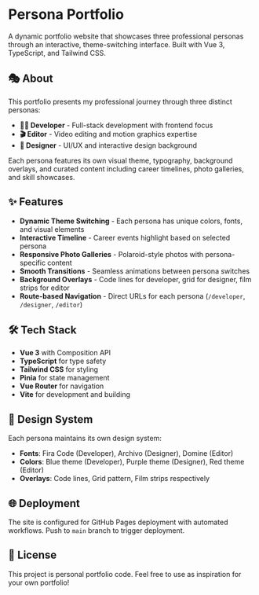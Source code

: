 # Persona Portfolio

A dynamic portfolio website that showcases three professional personas through an interactive, theme-switching interface. Built with Vue 3, TypeScript, and Tailwind CSS.

## 🎭 About

This portfolio presents my professional journey through three distinct personas:

- **👨‍💻 Developer** - Full-stack development with frontend focus
- **🎬 Editor** - Video editing and motion graphics expertise
- **🎨 Designer** - UI/UX and interactive design background

Each persona features its own visual theme, typography, background overlays, and curated content including career timelines, photo galleries, and skill showcases.

## ✨ Features

- **Dynamic Theme Switching** - Each persona has unique colors, fonts, and visual elements
- **Interactive Timeline** - Career events highlight based on selected persona
- **Responsive Photo Galleries** - Polaroid-style photos with persona-specific content
- **Smooth Transitions** - Seamless animations between persona switches
- **Background Overlays** - Code lines for developer, grid for designer, film strips for editor
- **Route-based Navigation** - Direct URLs for each persona (`/developer`, `/designer`, `/editor`)

## 🛠 Tech Stack

- **Vue 3** with Composition API
- **TypeScript** for type safety
- **Tailwind CSS** for styling
- **Pinia** for state management
- **Vue Router** for navigation
- **Vite** for development and building

## 🎨 Design System

Each persona maintains its own design system:

- **Fonts**: Fira Code (Developer), Archivo (Designer), Domine (Editor)
- **Colors**: Blue theme (Developer), Purple theme (Designer), Red theme (Editor)
- **Overlays**: Code lines, Grid pattern, Film strips respectively

## 🌐 Deployment

The site is configured for GitHub Pages deployment with automated workflows. Push to `main` branch to trigger deployment.

## 📄 License

This project is personal portfolio code. Feel free to use as inspiration for your own portfolio!
